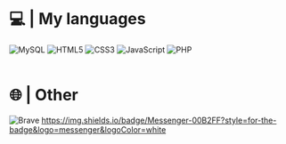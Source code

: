 # 💻 | My languages<br> 
![MySQL](https://img.shields.io/badge/mysql-%2300f.svg?style=for-the-badge&logo=mysql&logoColor=white) ![HTML5](https://img.shields.io/badge/html5-%23E34F26.svg?style=for-the-badge&logo=html5&logoColor=white) ![CSS3](https://img.shields.io/badge/css3-%231572B6.svg?style=for-the-badge&logo=css3&logoColor=white) ![JavaScript](https://img.shields.io/badge/javascript-%23323330.svg?style=for-the-badge&logo=javascript&logoColor=%23F7DF1E) ![PHP](https://img.shields.io/badge/php-%23777BB4.svg?style=for-the-badge&logo=php&logoColor=white)<br><br>

# 🌐 | Other<br> 
![Brave](https://img.shields.io/badge/Brave-FB542B?style=for-the-badge&logo=Brave&logoColor=white) https://img.shields.io/badge/Messenger-00B2FF?style=for-the-badge&logo=messenger&logoColor=white
